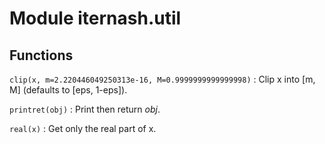 Module iternash.util
====================

Functions
---------

    
`clip(x, m=2.220446049250313e-16, M=0.9999999999999998)`
:   Clip x into [m, M] (defaults to [eps, 1-eps]).

    
`printret(obj)`
:   Print then return _obj_.

    
`real(x)`
:   Get only the real part of x.